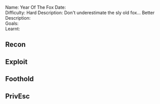 
Name: Year Of The Fox
Date:  
Difficulty:  Hard
Description:  Don't underestimate the sly old fox...
Better Description:  
Goals:  
Learnt:

## Recon
	
## Exploit

## Foothold

## PrivEsc

      
